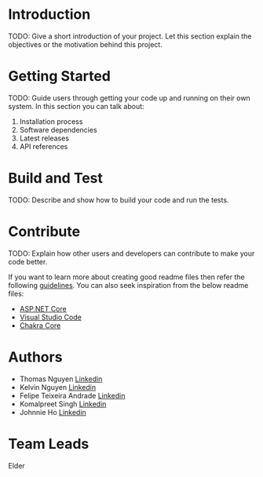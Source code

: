 # Introduction 
TODO: Give a short introduction of your project. Let this section explain the objectives or the motivation behind this project. 

# Getting Started
TODO: Guide users through getting your code up and running on their own system. In this section you can talk about:
1.	Installation process
2.	Software dependencies
3.	Latest releases
4.	API references

# Build and Test
TODO: Describe and show how to build your code and run the tests. 

# Contribute
TODO: Explain how other users and developers can contribute to make your code better. 

If you want to learn more about creating good readme files then refer the following [guidelines](https://docs.microsoft.com/en-us/azure/devops/repos/git/create-a-readme?view=azure-devops). You can also seek inspiration from the below readme files:
- [ASP.NET Core](https://github.com/aspnet/Home)
- [Visual Studio Code](https://github.com/Microsoft/vscode)
- [Chakra Core](https://github.com/Microsoft/ChakraCore)

# Authors
- Thomas Nguyen [Linkedin](https://www.linkedin.com/tn9517/)
- Kelvin Nguyen [Linkedin](https://www.linkedin.com/in/kelvincelsius/)
- Felipe Teixeira Andrade [Linkedin](https://www.linkedin.com/in/felipe-teixeira-andrade/)
- Komalpreet Singh [Linkedin](https://www.linkedin.com/in/komalpreet-singh-40ab17187/)
- Johnnie Ho [Linkedin](https://www.linkedin.com/in/johnnie-ho/)

# Team Leads
Elder
